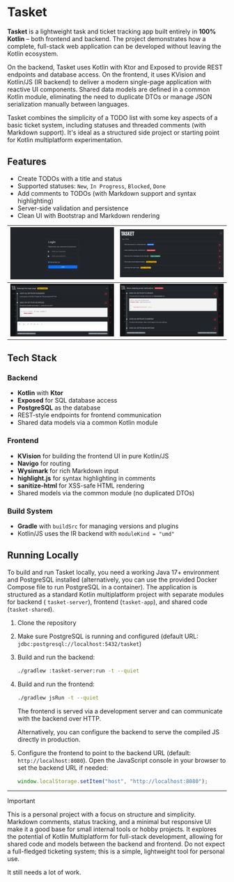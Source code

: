# Tasket

**Tasket** is a lightweight task and ticket tracking app built entirely in **100% Kotlin** – both frontend and backend.
The project demonstrates how a complete, full-stack web application can be developed without leaving the Kotlin
ecosystem.

On the backend, Tasket uses Kotlin with Ktor and Exposed to provide REST endpoints and database access. On the frontend,
it uses KVision and Kotlin/JS (IR backend) to deliver a modern single-page application with reactive UI components.
Shared data models are defined in a common Kotlin module, eliminating the need to duplicate DTOs or manage JSON
serialization manually between languages.

Tasket combines the simplicity of a TODO list with some key aspects of a basic ticket system, including statuses and
threaded comments (with Markdown support). It's ideal as a structured side project or starting point for Kotlin
multiplatform experimentation.

## Features

- Create TODOs with a title and status
- Supported statuses: `New`, `In Progress`, `Blocked`, `Done`
- Add comments to TODOs (with Markdown support and syntax highlighting)
- Server-side validation and persistence
- Clean UI with Bootstrap and Markdown rendering

|   ![Images](meta/login.png)   | ![Images](meta/dashboard.png) |
|:-----------------------------:|:-----------------------------:|
| ![Images](meta/comments1.png) | ![Images](meta/comments2.png) |

## Tech Stack

### Backend

- **Kotlin** with **Ktor**
- **Exposed** for SQL database access
- **PostgreSQL** as the database
- REST-style endpoints for frontend communication
- Shared data models via a common Kotlin module

### Frontend

- **KVision** for building the frontend UI in pure Kotlin/JS
- **Navigo** for routing
- **Wysimark** for rich Markdown input
- **highlight.js** for syntax highlighting in comments
- **sanitize-html** for XSS-safe HTML rendering
- Shared models via the common module (no duplicated DTOs)

### Build System

- **Gradle** with `buildSrc` for managing versions and plugins
- Kotlin/JS uses the IR backend with `moduleKind = "umd"`

## Running Locally

To build and run Tasket locally, you need a working Java 17+ environment and PostgreSQL installed (alternatively, you
can use the provided Docker Compose file to run PostgreSQL in a container).
The application is structured as a standard Kotlin multiplatform project with separate modules for backend (
`tasket-server`), frontend (`tasket-app`), and shared code (`tasket-shared`).

1. Clone the repository
2. Make sure PostgreSQL is running and configured (default URL: `jdbc:postgresql://localhost:5432/tasket`)
3. Build and run the backend:
    ```bash
    ./gradlew :tasket-server:run -t --quiet
    ```
4. Build and run the frontend:
    ```bash
    ./gradlew jsRun -t --quiet
    ```
   The frontend is served via a development server and can communicate with the backend over HTTP.

   Alternatively, you can configure the backend to serve the compiled JS directly in production.
5. Configure the frontend to point to the backend URL (default: `http://localhost:8080`). Open the JavaScript console
   in your browser to set the backend URL if needed:
    ```javascript
    window.localStorage.setItem("host", "http://localhost:8080");
    ```

---

> [!IMPORTANT]
> This is a personal project with a focus on structure and simplicity.
> Markdown comments, status tracking, and a minimal but responsive UI make it a good base for small internal tools or
> hobby projects.
> It explores the potential of Kotlin Multiplatform for full-stack development, allowing for shared code and models
> between the backend and frontend.
> Do not expect a full-fledged ticketing system; this is a simple, lightweight tool for personal use.
>
> It still needs a lot of work.
